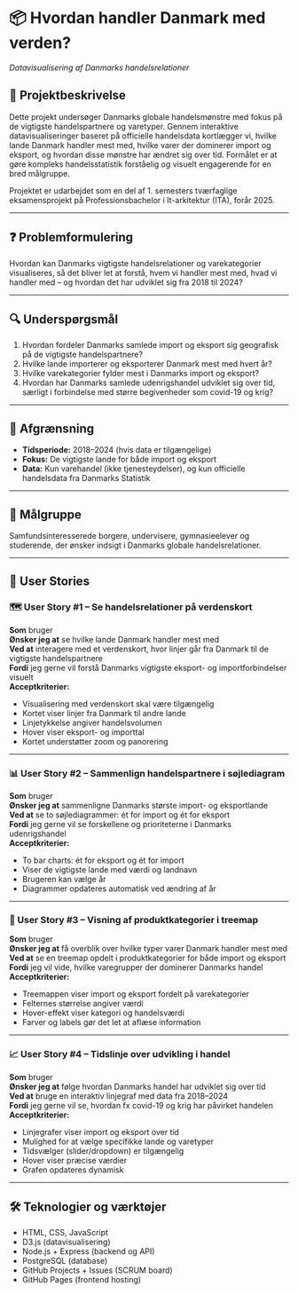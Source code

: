 # 📦 Hvordan handler Danmark med verden?
*Datavisualisering af Danmarks handelsrelationer*

## 📘 Projektbeskrivelse
Dette projekt undersøger Danmarks globale handelsmønstre med fokus på de vigtigste handelspartnere og varetyper. Gennem interaktive datavisualiseringer baseret på officielle handelsdata kortlægger vi, hvilke lande Danmark handler mest med, hvilke varer der dominerer import og eksport, og hvordan disse mønstre har ændret sig over tid. Formålet er at gøre kompleks handelsstatistik forståelig og visuelt engagerende for en bred målgruppe.

Projektet er udarbejdet som en del af 1. semesters tværfaglige eksamensprojekt på Professionsbachelor i It-arkitektur (ITA), forår 2025.

---

## ❓ Problemformulering
Hvordan kan Danmarks vigtigste handelsrelationer og varekategorier visualiseres, så det bliver let at forstå, hvem vi handler mest med, hvad vi handler med – og hvordan det har udviklet sig fra 2018 til 2024?

---

## 🔍 Underspørgsmål
1. Hvordan fordeler Danmarks samlede import og eksport sig geografisk på de vigtigste handelspartnere?
2. Hvilke lande importerer og eksporterer Danmark mest med hvert år?
3. Hvilke varekategorier fylder mest i Danmarks import og eksport?
4. Hvordan har Danmarks samlede udenrigshandel udviklet sig over tid, særligt i forbindelse med større begivenheder som covid-19 og krig?

---

## 🎯 Afgrænsning
- **Tidsperiode:** 2018–2024 (hvis data er tilgængelige) 
- **Fokus:** De vigtigste lande for både import og eksport 
- **Data:** Kun varehandel (ikke tjenesteydelser), og kun officielle handelsdata fra Danmarks Statistik

---

## 🎯 Målgruppe
Samfundsinteresserede borgere, undervisere, gymnasieelever og studerende, der ønsker indsigt i Danmarks globale handelsrelationer.

---

## 🧩 User Stories

### 🗺️ User Story #1 – Se handelsrelationer på verdenskort
**Som** bruger  
**Ønsker jeg at** se hvilke lande Danmark handler mest med  
**Ved at** interagere med et verdenskort, hvor linjer går fra Danmark til de vigtigste handelspartnere  
**Fordi** jeg gerne vil forstå Danmarks vigtigste eksport- og importforbindelser visuelt  
**Acceptkriterier:**
- Visualisering med verdenskort skal være tilgængelig
- Kortet viser linjer fra Danmark til andre lande
- Linjetykkelse angiver handelsvolumen
- Hover viser eksport- og importtal
- Kortet understøtter zoom og panorering

---

### 📊 User Story #2 – Sammenlign handelspartnere i søjlediagram
**Som** bruger  
**Ønsker jeg at** sammenligne Danmarks største import- og eksportlande  
**Ved at** se to søjlediagrammer: ét for import og ét for eksport  
**Fordi** jeg gerne vil se forskellene og prioriteterne i Danmarks udenrigshandel  
**Acceptkriterier:**
- To bar charts: ét for eksport og ét for import
- Viser de vigtigste lande med værdi og landnavn
- Brugeren kan vælge år
- Diagrammer opdateres automatisk ved ændring af år

---

### 🧱 User Story #3 – Visning af produktkategorier i treemap
**Som** bruger  
**Ønsker jeg at** få overblik over hvilke typer varer Danmark handler mest med  
**Ved at** se en treemap opdelt i produktkategorier for både import og eksport  
**Fordi** jeg vil vide, hvilke varegrupper der dominerer Danmarks handel  
**Acceptkriterier:**
- Treemappen viser import og eksport fordelt på varekategorier
- Felternes størrelse angiver værdi
- Hover-effekt viser kategori og handelsværdi
- Farver og labels gør det let at aflæse information

---

### 📈 User Story #4 – Tidslinje over udvikling i handel
**Som** bruger  
**Ønsker jeg at** følge hvordan Danmarks handel har udviklet sig over tid  
**Ved at** bruge en interaktiv linjegraf med data fra 2018–2024  
**Fordi** jeg gerne vil se, hvordan fx covid-19 og krig har påvirket handelen  
**Acceptkriterier:**
- Linjegrafer viser import og eksport over tid
- Mulighed for at vælge specifikke lande og varetyper
- Tidsvælger (slider/dropdown) er tilgængelig
- Hover viser præcise værdier
- Grafen opdateres dynamisk

---

## 🛠️ Teknologier og værktøjer
- HTML, CSS, JavaScript
- D3.js (datavisualisering)
- Node.js + Express (backend og API)
- PostgreSQL (database)
- GitHub Projects + Issues (SCRUM board)
- GitHub Pages (frontend hosting)
